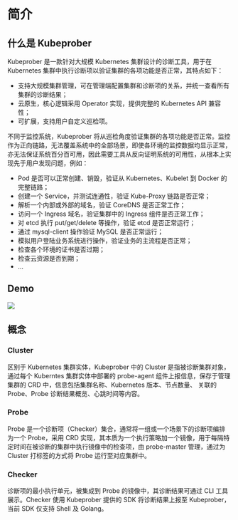 # 简介

## 什么是 Kubeprober
Kubeprober 是一款针对大规模 Kubernetes 集群设计的诊断工具，用于在 Kubernetes 集群中执行诊断项以验证集群的各项功能是否正常，其特点如下：

* 支持大规模集群管理，可在管理端配置集群和诊断项的关系，并统一查看所有集群的诊断结果；
* 云原生，核心逻辑采用 Operator 实现，提供完整的 Kubernetes API 兼容性；
* 可扩展，支持用户自定义巡检项。

不同于监控系统，Kubeprober 将从巡检角度验证集群的各项功能是否正常。监控作为正向链路，无法覆盖系统中的全部场景，即使各环境的监控数据均显示正常，亦无法保证系统百分百可用，因此需要工具从反向证明系统的可用性，从根本上实现先于用户发现问题，例如：

* Pod 是否可以正常创建、销毁，验证从 Kubernetes、Kubelet 到 Docker 的完整链路；
* 创建一个 Service，并测试连通性，验证 Kube-Proxy 链路是否正常；
* 解析一个内部或外部的域名，验证 CoreDNS 是否正常工作；
* 访问一个 Ingress 域名，验证集群中的 Ingress 组件是否正常工作；
* 对 etcd 执行 put/get/delete 等操作，验证 etcd 是否正常运行；
* 通过 mysql-client 操作验证 MySQL 是否正常运行；
* 模拟用户登陆业务系统进行操作，验证业务的主流程是否正常；
* 检查各个环境的证书是否过期；
* 检查云资源是否到期；  
* ...
## Demo
![](https://static.erda.cloud/images/kc-cn.gif)
## 概念

### Cluster
区别于 Kubernetes 集群实体，Kubeprober 中的 Cluster 是指被诊断集群对象，通过每个 Kuberntes 集群实体中部署的 probe-agent 组件上报信息，保存于管理集群的 CRD 中，信息包括集群名称、Kubernetes 版本、节点数量、 关联的 Probe、Probe 诊断结果概览、心跳时间等内容。
### Probe
Probe 是一个诊断项（Checker）集合，通常将一组或一个场景下的诊断项编排为一个 Probe，采用 CRD 实现，其本质为一个执行策略加一个镜像，用于每隔特定时间在被诊断的集群中执行镜像中的检查项，由 probe-master 管理，通过为 Cluster 打标签的方式将 Probe 运行至对应集群中。
### Checker
诊断项的最小执行单元，被集成到 Probe 的镜像中，其诊断结果可通过 CLI 工具展示。Checker 使用 Kubeprober 提供的 SDK 将诊断结果上报至 Kubeprober，当前 SDK 仅支持 Shell 及 Golang。